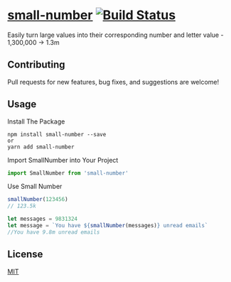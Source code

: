 # [small-number](https://github.com/jxshco/small-number) [![Build Status](https://travis-ci.org/jxshco/small-number.svg?branch=master)](https://travis-ci.org/jxshco/small-number)

Easily turn large values into their corresponding number and letter value - 1,300,000 -> 1.3m

## Contributing

Pull requests for new features, bug fixes, and suggestions are welcome!

## Usage

Install The Package
```
npm install small-number --save
or
yarn add small-number
```

Import SmallNumber into Your Project
```js
import SmallNumber from 'small-number'
```

Use Small Number
```js
smallNumber(123456)
// 123.5k

let messages = 9831324
let message = `You have ${smallNumber(messages)} unread emails`
//You have 9.8m unread emails
```

## License

[MIT](https://github.com/jxshco/small-number/blob/master/LICENSE)
